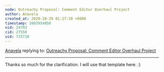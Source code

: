 ```yaml
---
node: Outreachy Proposal: Comment Editor Overhaul Project
author: Anavela
created_at: 2020-10-29 01:27:38 +0000
timestamp: 1603934858
nid: 24793
cid: 27550
uid: 725718
---
```




[Anavela](../profile/Anavela) replying to: [Outreachy Proposal: Comment Editor Overhaul Project](../notes/Anavela/10-22-2020/outreachy-proposal-comment-editor-overhaul-project)

----
Thanks so much for the clarification. I will use that template here. :)